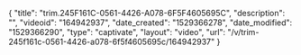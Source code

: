 {
    "title": "trim.245F161C-0561-4426-A078-6F5F4605695C",
    "description": "",
    "videoid": "164942937",
    "date_created": "1529366278",
    "date_modified": "1529366290",
    "type": "captivate",
    "layout": "video",
    "url": "\/v\/trim-245f161c-0561-4426-a078-6f5f4605695c\/164942937"
}